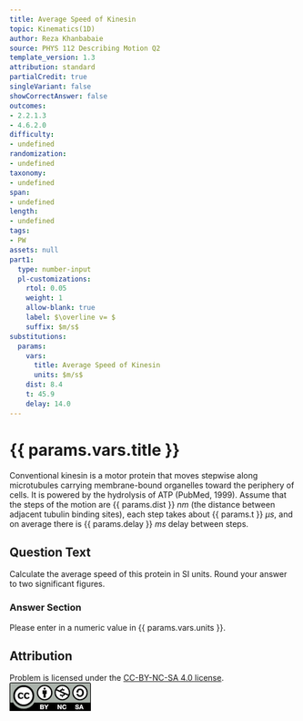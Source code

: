 ```yaml
---
title: Average Speed of Kinesin
topic: Kinematics(1D)
author: Reza Khanbabaie
source: PHYS 112 Describing Motion Q2
template_version: 1.3
attribution: standard
partialCredit: true
singleVariant: false
showCorrectAnswer: false
outcomes:
- 2.2.1.3
- 4.6.2.0
difficulty:
- undefined
randomization:
- undefined
taxonomy:
- undefined
span:
- undefined
length:
- undefined
tags:
- PW
assets: null
part1:
  type: number-input
  pl-customizations:
    rtol: 0.05
    weight: 1
    allow-blank: true
    label: $\overline v= $
    suffix: $m/s$
substitutions:
  params:
    vars:
      title: Average Speed of Kinesin
      units: $m/s$
    dist: 8.4
    t: 45.9
    delay: 14.0
---
```

# {{ params.vars.title }}
Conventional kinesin is a motor protein that moves stepwise along microtubules carrying membrane-bound organelles toward the periphery of cells. It is powered by the hydrolysis of ATP (PubMed, 1999). Assume that the steps of the motion are {{ params.dist }} $nm$ (the distance between adjacent tubulin binding sites), each step takes about {{ params.t }} $\mu s$, and on average there is {{ params.delay }} $ms$ delay between steps.

## Question Text

Calculate the average speed of this protein in SI units. Round your answer to two significant figures.

### Answer Section

Please enter in a numeric value in {{ params.vars.units }}.

## Attribution

Problem is licensed under the [CC-BY-NC-SA 4.0 license](https://creativecommons.org/licenses/by-nc-sa/4.0/).<br> ![The Creative Commons 4.0 license requiring attribution-BY, non-commercial-NC, and share-alike-SA license.](https://raw.githubusercontent.com/firasm/bits/master/by-nc-sa.png)
